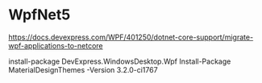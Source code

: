 # WpfNet5

https://docs.devexpress.com/WPF/401250/dotnet-core-support/migrate-wpf-applications-to-netcore  

install-package DevExpress.WindowsDesktop.Wpf 
Install-Package MaterialDesignThemes -Version 3.2.0-ci1767
